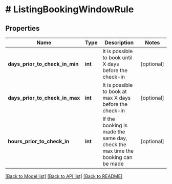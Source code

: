 # # ListingBookingWindowRule

## Properties

Name | Type | Description | Notes
------------ | ------------- | ------------- | -------------
**days_prior_to_check_in_min** | **int** | It is possible to book until X days before the check-in | [optional]
**days_prior_to_check_in_max** | **int** | It is possible to book at max X days before the check-in | [optional]
**hours_prior_to_check_in** | **int** | If the booking is made the same day, check the max time the booking can be made | [optional]

[[Back to Model list]](../../README.md#models) [[Back to API list]](../../README.md#endpoints) [[Back to README]](../../README.md)

